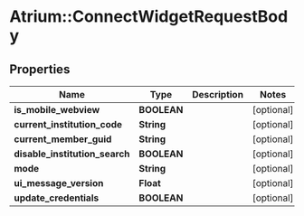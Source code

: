 # Atrium::ConnectWidgetRequestBody

## Properties
Name | Type | Description | Notes
------------ | ------------- | ------------- | -------------
**is_mobile_webview** | **BOOLEAN** |  | [optional] 
**current_institution_code** | **String** |  | [optional] 
**current_member_guid** | **String** |  | [optional] 
**disable_institution_search** | **BOOLEAN** |  | [optional] 
**mode** | **String** |  | [optional] 
**ui_message_version** | **Float** |  | [optional] 
**update_credentials** | **BOOLEAN** |  | [optional] 


